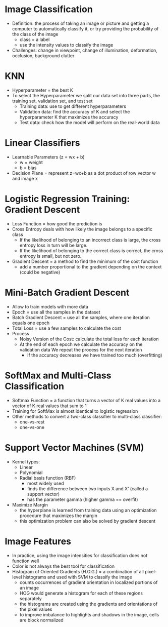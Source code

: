 # Image Classification
* Definition: the process of taking an image or picture and getting a computer to automatically classify it, or try providing the probability of the class of the image
  * class = a label
  * use the intensity values to classify the image
* Challenges: change in viewpoint, change of illumination, deformation, occlusion, background clutter
# KNN
* Hyperparameter = the best K
* To select the Hyperparameter we split our data set into three parts, the training set, validation set, and test set
  * Training data: use to get different hyperparameters
  * Validation data: find the accuracy of K and select the hyperparameter K that maximizes the accuracy
  * Test data: check how the model will perform on the real-world data
# Linear Classifiers
* Learnable Parameters (z = wx + b)
  * w = weight
  * b = bias 
* Decision Plane = represent z=wx+b as a dot product of row vector w and image x
# Logistic Regression Training: Gradient Descent
* Loss Function = how good the prediction is
* Cross Entropy deals with how likely the image belongs to a specific class
  * If the likelihood of belonging to an incorrect class is large, the cross entropy loss in turn will be large.
  * If the likelihood of belonging to the correct class is correct, the cross entropy is small, but not zero.
* Gradient Descent = a method to find the minimum of the cost function
  * add a number proportional to the gradient depending on the context (could be negative)
# Mini-Batch Gradient Descent
* Allow to train models with more data
* Epoch = use all the samples in the dataset 
* Batch Gradient Descent = use all the samples, where one iteration equals one epoch
* Total Loss = use a few samples to calculate the cost
* Process
  * Noisy Version of the Cost: calculate the total loss for each iteration
  * At the end of each epoch we calculate the accuracy on the validation data We repeat the process for the next iteration
    * If the accuracy decreases we have trained too much (overfitting)
# SoftMax and Multi-Class Classification
* Softmax Function = a function that turns a vector of K real values into a vector of K real values that sum to 1
* Training for SoftMax is almost identical to logistic regression
* Other methods to convert a two-class classifier to multi-class classifier:
  * one-vs-rest
  * one-vs-one
# Support Vector Machines (SVM)
* Kernel types:
  * Linear
  * Polynomial
  * Radial basis function (RBF)
    * most widely used
    * finds the difference between two inputs X and X’ (called a support vector)
    * has the parameter gamma (higher gamma == overfit)
* Maximize Margin
  * the hyperplane is learned from training data using an optimization procedure that maximizes the margin
  * this optimization problem can also be solved by gradient descent
# Image Features
* In practice, using the image intensities for classification does not function well
* Color is not always the best tool for classification
* Histogram of Oriented Gradients (H.O.G.) = a combination of all pixel-level histograms and used with SVM to classify the image
  * counts occurrences of gradient orientation in localized portions of an image
  * HOG would generate a histogram for each of these regions separately
  * the histograms are created using the gradients and orientations of the pixel values
  * to improve imbalance to highlights and shadows in the image, cells are block normalized
